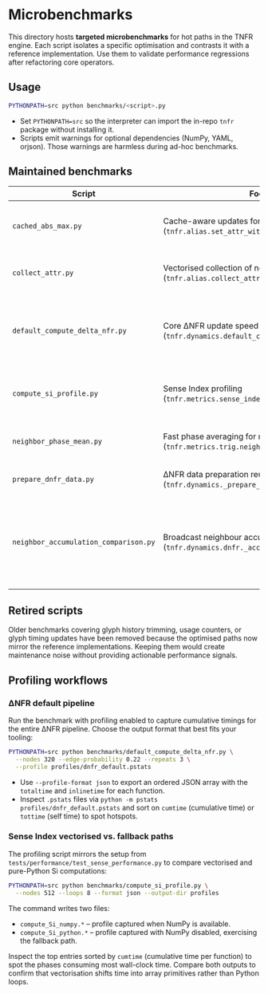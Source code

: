 # Microbenchmarks

This directory hosts **targeted microbenchmarks** for hot paths in the TNFR
engine. Each script isolates a specific optimisation and contrasts it with a
reference implementation. Use them to validate performance regressions after
refactoring core operators.

## Usage

```bash
PYTHONPATH=src python benchmarks/<script>.py
```

* Set `PYTHONPATH=src` so the interpreter can import the in-repo `tnfr`
  package without installing it.
* Scripts emit warnings for optional dependencies (NumPy, YAML, orjson). Those
  warnings are harmless during ad-hoc benchmarks.

## Maintained benchmarks

| Script | Focus | Notes |
| --- | --- | --- |
| `cached_abs_max.py` | Cache-aware updates for absolute maxima (`tnfr.alias.set_attr_with_max`). | Demonstrates how cached maxima avoid scanning the graph via `multi_recompute_abs_max` on every assignment. |
| `collect_attr.py` | Vectorised collection of nodal attributes (`tnfr.alias.collect_attr`). | Requires NumPy; the script exits gracefully when the module is unavailable. |
| `default_compute_delta_nfr.py` | Core ΔNFR update speed (`tnfr.dynamics.default_compute_delta_nfr`). | Runs multiple passes on random graphs and reports best/median/mean/worst timings. Accepts `--profile` to dump per-function timings. |
| `compute_si_profile.py` | Sense Index profiling (`tnfr.metrics.sense_index.compute_Si`). | Captures cProfile stats for NumPy and pure-Python runs, exporting `.pstats` or JSON summaries. |
| `neighbor_phase_mean.py` | Fast phase averaging for neighbourhoods (`tnfr.metrics.trig.neighbor_phase_mean`). | Includes a `NodeNX`-based reference to highlight the benefit of the shared `trig_cache` module. |
| `prepare_dnfr_data.py` | ΔNFR data preparation reuse (`tnfr.dynamics._prepare_dnfr_data`). | Exercises cache reuse when assembling phase/EPI/νf arrays. |
| `neighbor_accumulation_comparison.py` | Broadcast neighbour accumulation (`tnfr.dynamics.dnfr._accumulate_neighbors_numpy`). | Benchmarks the single `np.add.at` accumulator against the legacy stack kernel; on 320 random nodes (p=0.65) with Python 3.11/NumPy 2.3.4 it delivered ~1.9× lower median runtime (0.097 s vs 0.185 s). |

## Retired scripts

Older benchmarks covering glyph history trimming, usage counters, or glyph
timing updates have been removed because the optimised paths now mirror the
reference implementations. Keeping them would create maintenance noise without
providing actionable performance signals.

## Profiling workflows

### ΔNFR default pipeline

Run the benchmark with profiling enabled to capture cumulative timings for the
entire ΔNFR pipeline. Choose the output format that best fits your tooling:

```bash
PYTHONPATH=src python benchmarks/default_compute_delta_nfr.py \
  --nodes 320 --edge-probability 0.22 --repeats 3 \
  --profile profiles/dnfr_default.pstats
```

* Use `--profile-format json` to export an ordered JSON array with the
  `totaltime` and `inlinetime` for each function.
* Inspect `.pstats` files via `python -m pstats profiles/dnfr_default.pstats` and
  sort on `cumtime` (cumulative time) or `tottime` (self time) to spot hotspots.

### Sense Index vectorised vs. fallback paths

The profiling script mirrors the setup from `tests/performance/test_sense_performance.py`
to compare vectorised and pure-Python Si computations:

```bash
PYTHONPATH=src python benchmarks/compute_si_profile.py \
  --nodes 512 --loops 8 --format json --output-dir profiles
```

The command writes two files:

* `compute_Si_numpy.*` – profile captured when NumPy is available.
* `compute_Si_python.*` – profile captured with NumPy disabled, exercising the
  fallback path.

Inspect the top entries sorted by `cumtime` (cumulative time per function) to
spot the phases consuming most wall-clock time. Compare both outputs to confirm
that vectorisation shifts time into array primitives rather than Python loops.
